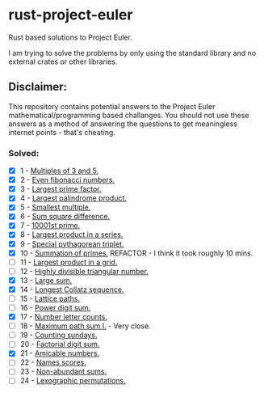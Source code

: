 # rust-project-euler
Rust based solutions to Project Euler.

I am trying to solve the problems by only using the standard library and no external crates or other libraries.

## Disclaimer:
This repository contains potential answers to the Project Euler mathematical/programming based challanges. You should not use these answers as a method of answering the questions to get meaningless internet points - that's cheating. 

### Solved:
- [x] 1 - [Multiples of 3 and 5.](multiples_of_3_and_5-1)
- [x] 2 - [Even fibonacci numbers.](even_fibonacci_numbers-2)
- [x] 3 - [Largest prime factor.](largest_prime_factor-3)
- [x] 4 - [Largest palindrome product.](largest_palindrome_product-4)
- [x] 5 - [Smallest multiple.](smallest_multiple-5)
- [x] 6 - [Sum square difference.](sum_square_difference-6)
- [x] 7 - [10001st prime.](I0001st_prime-7)
- [x] 8 - [Largest product in a series.](largest_product_in_a_series-8)
- [x] 9 - [Special pythagorean triplet.](special_pythagorean_triplet-9)
- [x] 10 - [Summation of primes.](summation_of_primes-10) REFACTOR - I think it took roughly 10 mins.
- [ ] 11 - [Largest product in a grid.](largest_product_in_a_grid-11)
- [ ] 12 - [Highly divisible triangular number.](highly_divisible_triangular_number-12)
- [x] 13 - [Large sum.]()
- [x] 14 - [Longest Collatz sequence.]()
- [ ] 15 - [Lattice paths.]()
- [ ] 16 - [Power digit sum.]()
- [x] 17 - [Number letter counts.]()
- [ ] 18 - [Maximum path sum I.]() - Very close.
- [ ] 19 - [Counting sundays.]()
- [ ] 20 - [Factorial digit sum.]()
- [x] 21 - [Amicable numbers.]()
- [ ] 22 - [Names scores.]()
- [ ] 23 - [Non-abundant sums.]()
- [ ] 24 - [Lexographic permutations.]()
